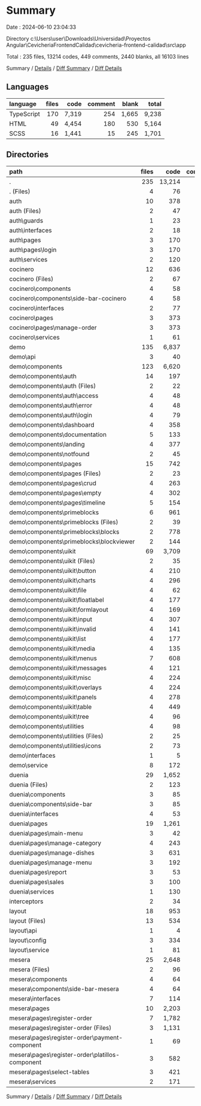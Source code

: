 # Summary

Date : 2024-06-10 23:04:33

Directory c:\\Users\\user\\Downloads\\Universidad\\Proyectos Angular\\CevicheriaFrontendCalidad\\cevicheria-frontend-calidad\\src\\app

Total : 235 files,  13214 codes, 449 comments, 2440 blanks, all 16103 lines

Summary / [Details](details.md) / [Diff Summary](diff.md) / [Diff Details](diff-details.md)

## Languages
| language | files | code | comment | blank | total |
| :--- | ---: | ---: | ---: | ---: | ---: |
| TypeScript | 170 | 7,319 | 254 | 1,665 | 9,238 |
| HTML | 49 | 4,454 | 180 | 530 | 5,164 |
| SCSS | 16 | 1,441 | 15 | 245 | 1,701 |

## Directories
| path | files | code | comment | blank | total |
| :--- | ---: | ---: | ---: | ---: | ---: |
| . | 235 | 13,214 | 449 | 2,440 | 16,103 |
| . (Files) | 4 | 76 | 0 | 11 | 87 |
| auth | 10 | 378 | 17 | 121 | 516 |
| auth (Files) | 2 | 47 | 0 | 9 | 56 |
| auth\\guards | 1 | 23 | 0 | 10 | 33 |
| auth\\interfaces | 2 | 18 | 0 | 4 | 22 |
| auth\\pages | 3 | 170 | 6 | 47 | 223 |
| auth\\pages\\login | 3 | 170 | 6 | 47 | 223 |
| auth\\services | 2 | 120 | 11 | 51 | 182 |
| cocinero | 12 | 636 | 54 | 174 | 864 |
| cocinero (Files) | 2 | 67 | 0 | 21 | 88 |
| cocinero\\components | 4 | 58 | 0 | 19 | 77 |
| cocinero\\components\\side-bar-cocinero | 4 | 58 | 0 | 19 | 77 |
| cocinero\\interfaces | 2 | 77 | 0 | 17 | 94 |
| cocinero\\pages | 3 | 373 | 51 | 94 | 518 |
| cocinero\\pages\\manage-order | 3 | 373 | 51 | 94 | 518 |
| cocinero\\services | 1 | 61 | 3 | 23 | 87 |
| demo | 135 | 6,837 | 47 | 964 | 7,848 |
| demo\\api | 3 | 40 | 0 | 5 | 45 |
| demo\\components | 123 | 6,620 | 45 | 899 | 7,564 |
| demo\\components\\auth | 14 | 197 | 0 | 29 | 226 |
| demo\\components\\auth (Files) | 2 | 22 | 0 | 4 | 26 |
| demo\\components\\auth\\access | 4 | 48 | 0 | 7 | 55 |
| demo\\components\\auth\\error | 4 | 48 | 0 | 5 | 53 |
| demo\\components\\auth\\login | 4 | 79 | 0 | 13 | 92 |
| demo\\components\\dashboard | 4 | 358 | 0 | 26 | 384 |
| demo\\components\\documentation | 5 | 133 | 0 | 35 | 168 |
| demo\\components\\landing | 4 | 377 | 0 | 35 | 412 |
| demo\\components\\notfound | 2 | 45 | 0 | 1 | 46 |
| demo\\components\\pages | 15 | 742 | 38 | 190 | 970 |
| demo\\components\\pages (Files) | 2 | 23 | 0 | 4 | 27 |
| demo\\components\\pages\\crud | 4 | 263 | 2 | 44 | 309 |
| demo\\components\\pages\\empty | 4 | 302 | 36 | 124 | 462 |
| demo\\components\\pages\\timeline | 5 | 154 | 0 | 18 | 172 |
| demo\\components\\primeblocks | 6 | 961 | 1 | 75 | 1,037 |
| demo\\components\\primeblocks (Files) | 2 | 39 | 0 | 4 | 43 |
| demo\\components\\primeblocks\\blocks | 2 | 778 | 0 | 39 | 817 |
| demo\\components\\primeblocks\\blockviewer | 2 | 144 | 1 | 32 | 177 |
| demo\\components\\uikit | 69 | 3,709 | 6 | 480 | 4,195 |
| demo\\components\\uikit (Files) | 2 | 35 | 0 | 4 | 39 |
| demo\\components\\uikit\\button | 4 | 210 | 0 | 23 | 233 |
| demo\\components\\uikit\\charts | 4 | 296 | 0 | 37 | 333 |
| demo\\components\\uikit\\file | 4 | 62 | 0 | 15 | 77 |
| demo\\components\\uikit\\floatlabel | 4 | 177 | 3 | 26 | 206 |
| demo\\components\\uikit\\formlayout | 4 | 169 | 0 | 20 | 189 |
| demo\\components\\uikit\\input | 4 | 307 | 0 | 49 | 356 |
| demo\\components\\uikit\\invalid | 4 | 141 | 2 | 28 | 171 |
| demo\\components\\uikit\\list | 4 | 177 | 0 | 28 | 205 |
| demo\\components\\uikit\\media | 4 | 135 | 0 | 17 | 152 |
| demo\\components\\uikit\\menus | 7 | 608 | 0 | 64 | 672 |
| demo\\components\\uikit\\messages | 4 | 121 | 0 | 23 | 144 |
| demo\\components\\uikit\\misc | 4 | 224 | 0 | 28 | 252 |
| demo\\components\\uikit\\overlays | 4 | 224 | 0 | 33 | 257 |
| demo\\components\\uikit\\panels | 4 | 278 | 0 | 26 | 304 |
| demo\\components\\uikit\\table | 4 | 449 | 1 | 42 | 492 |
| demo\\components\\uikit\\tree | 4 | 96 | 0 | 17 | 113 |
| demo\\components\\utilities | 4 | 98 | 0 | 28 | 126 |
| demo\\components\\utilities (Files) | 2 | 25 | 0 | 4 | 29 |
| demo\\components\\utilities\\icons | 2 | 73 | 0 | 24 | 97 |
| demo\\interfaces | 1 | 5 | 0 | 1 | 6 |
| demo\\service | 8 | 172 | 2 | 59 | 233 |
| duenia | 29 | 1,652 | 92 | 402 | 2,146 |
| duenia (Files) | 2 | 123 | 0 | 14 | 137 |
| duenia\\components | 3 | 85 | 3 | 27 | 115 |
| duenia\\components\\side-bar | 3 | 85 | 3 | 27 | 115 |
| duenia\\interfaces | 4 | 53 | 2 | 32 | 87 |
| duenia\\pages | 19 | 1,261 | 79 | 289 | 1,629 |
| duenia\\pages\\main-menu | 3 | 42 | 0 | 14 | 56 |
| duenia\\pages\\manage-category | 4 | 243 | 11 | 66 | 320 |
| duenia\\pages\\manage-dishes | 3 | 631 | 35 | 120 | 786 |
| duenia\\pages\\manage-menu | 3 | 192 | 16 | 54 | 262 |
| duenia\\pages\\report | 3 | 53 | 0 | 18 | 71 |
| duenia\\pages\\sales | 3 | 100 | 17 | 17 | 134 |
| duenia\\services | 1 | 130 | 8 | 40 | 178 |
| interceptors | 2 | 34 | 0 | 12 | 46 |
| layout | 18 | 953 | 4 | 144 | 1,101 |
| layout (Files) | 13 | 534 | 4 | 84 | 622 |
| layout\\api | 1 | 4 | 0 | 0 | 4 |
| layout\\config | 3 | 334 | 0 | 39 | 373 |
| layout\\service | 1 | 81 | 0 | 21 | 102 |
| mesera | 25 | 2,648 | 235 | 612 | 3,495 |
| mesera (Files) | 2 | 96 | 1 | 17 | 114 |
| mesera\\components | 4 | 64 | 0 | 17 | 81 |
| mesera\\components\\side-bar-mesera | 4 | 64 | 0 | 17 | 81 |
| mesera\\interfaces | 7 | 114 | 2 | 30 | 146 |
| mesera\\pages | 10 | 2,203 | 217 | 473 | 2,893 |
| mesera\\pages\\register-order | 7 | 1,782 | 157 | 357 | 2,296 |
| mesera\\pages\\register-order (Files) | 3 | 1,131 | 151 | 246 | 1,528 |
| mesera\\pages\\register-order\\payment-component | 1 | 69 | 0 | 6 | 75 |
| mesera\\pages\\register-order\\platillos-component | 3 | 582 | 6 | 105 | 693 |
| mesera\\pages\\select-tables | 3 | 421 | 60 | 116 | 597 |
| mesera\\services | 2 | 171 | 15 | 75 | 261 |

Summary / [Details](details.md) / [Diff Summary](diff.md) / [Diff Details](diff-details.md)